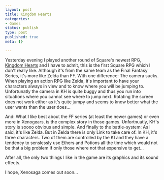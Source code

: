 ```yaml
---
layout: post
title: Kingdom Hearts
categories:
- Games
status: publish
type: post
published: true
meta: {}

---
```

Yesterday evening I played another round of Square's newest RPG, <a href="http://www.squaresoft.com/playonline/kingdomhearts/index1.html">Kingdom Hearts</a> and I have to admit, this is the first Square RPG which I don't really like. Although it's from the same team as the Final Fantasy Series, it's more like Zelda than FF. With one difference: The camera sucks. When playing an action RPG like Zelda, it's important to have your characters always in view and to know where you will be jumping to. Unfortunatly the camera in KH is quite buggy and thus you run into situations where you cannot see where to jump next. Rotating the screen does not work either as it's quite jumpy and seems to know better what the user wants than the user does...

And: What I like best about the FF series (at least the newer games) or even more in Xenogears, is the complex story in those games. Unfortnuatly, KH's story is soooo obvious and simple. And finally to the battle-system: As I said, it's like Zelda. But in Zelda there is only Link to take care of. In KH, it's three characters. Two of them are controlled by the KI and they have a tendency to senslessly use Ethers and Potions all the time which would not be that a big problem if only those where not that expensive to get...

After all, the only two things I like in the game are its graphics and its sound effects.

I hope, Xenosaga comes out soon...
